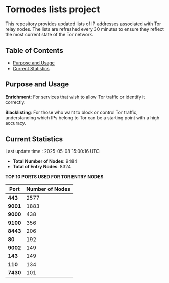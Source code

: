 # Tornodes lists project

This repository provides updated lists of IP addresses associated with Tor relay nodes. The lists are refreshed every 30 minutes to ensure they reflect the most current state of the Tor network.

## Table of Contents

- [Purpose and Usage](#purpose-and-usage)
- [Current Statistics](#current-statistics)


## Purpose and Usage

**Enrichment**: For services that wish to allow Tor traffic or identify it correctly.

**Blacklisting**: For those who want to block or control Tor traffic, understanding which IPs belong to Tor can be a starting point with a high accuracy.

## Current Statistics

Last update time : 2025-05-08 15:00:16 UTC

- **Total Number of Nodes**: 9484
- **Total of Entry Nodes**: 8324

**TOP 10 PORTS USED FOR TOR ENTRY NODES**

| **Port** | **Number of Nodes** |
|------|-----------------|
| **443**   | 2577  |
| **9001**   | 1883  |
| **9000**   | 438  |
| **9100**   | 356  |
| **8443**   | 206  |
| **80**   | 192  |
| **9002**   | 149  |
| **143**   | 149  |
| **110**   | 134  |
| **7430**   | 101  |

